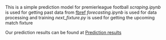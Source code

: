 This is a simple prediction model for premierleague football
*scraping.ipynb* is used for getting past data from [fbref](https://fbref.com)
*forecasting.ipynb* is used for data processing and training
*next_fixture.py* is used for getting the upcoming match fixture  

Our prediction results can be found at [Prediction results](./code/README.md)

